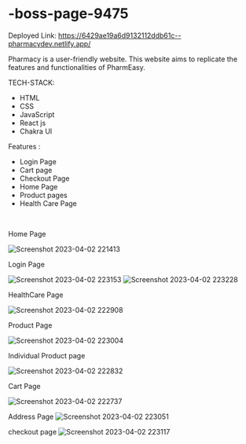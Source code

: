 # -boss-page-9475

Deployed Link: https://6429ae19a6d9132112ddb61c--pharmacydev.netlify.app/

Pharmacy is a user-friendly website. This website aims to replicate the features and functionalities of PharmEasy. 

TECH-STACK:
<ul>
<li> HTML </li>
<li> CSS </li>
<li> JavaScript </li>
<li>React js</li>
<li>Chakra UI</li>
</ul>

Features :
<ul>

<li> Login Page</li>
<li> Cart page </li>
<li>Checkout Page</li>
<li> Home Page </li>
<li> Product pages</li>
<li>Health Care Page</li>
</ul></br>

Home Page

![Screenshot 2023-04-02 221413](https://user-images.githubusercontent.com/115461429/229369818-d9852d13-bfc6-462d-b60e-520b0d1fd1f2.png)
 
 Login Page
 
 ![Screenshot 2023-04-02 223153](https://user-images.githubusercontent.com/115461429/229369837-a0c4dfc4-c9ee-4ea4-832d-60398a36e3ca.png)
![Screenshot 2023-04-02 223228](https://user-images.githubusercontent.com/115461429/229369845-3cab5e68-9ac0-4896-9460-a9aa2c8fe448.png)

HealthCare Page

![Screenshot 2023-04-02 222908](https://user-images.githubusercontent.com/115461429/229369868-0000903d-4230-41f3-8a09-3b1ef305ecd5.png)

Product Page 

![Screenshot 2023-04-02 223004](https://user-images.githubusercontent.com/115461429/229369904-2da39919-cdab-4aec-94d4-71e0bb62665e.png)

Individual Product page

![Screenshot 2023-04-02 222832](https://user-images.githubusercontent.com/115461429/229369924-af2d9f77-a80c-4cb2-89e6-ac858cb93f2e.png)

Cart Page

![Screenshot 2023-04-02 222737](https://user-images.githubusercontent.com/115461429/229369955-b4ca8f1f-dc56-43a8-b74a-b266799f72e2.png)

Address Page
![Screenshot 2023-04-02 223051](https://user-images.githubusercontent.com/115461429/229369997-f9aeea37-be03-4b82-a706-b8c6ca54382b.png)

checkout page
![Screenshot 2023-04-02 223117](https://user-images.githubusercontent.com/115461429/229370012-62c79a69-f0f6-4bfe-ba72-76c85628d6db.png)



